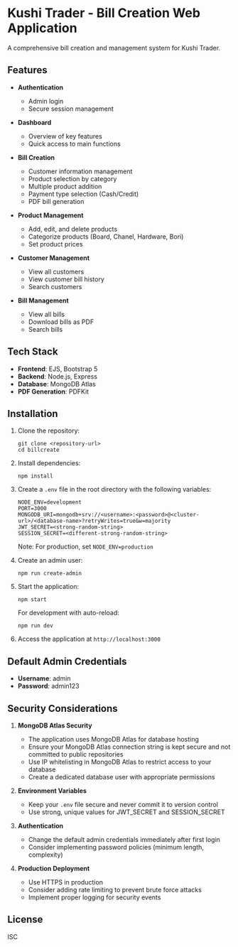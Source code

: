 # Kushi Trader - Bill Creation Web Application

A comprehensive bill creation and management system for Kushi Trader.

## Features

- **Authentication**
  - Admin login
  - Secure session management

- **Dashboard**
  - Overview of key features
  - Quick access to main functions

- **Bill Creation**
  - Customer information management
  - Product selection by category
  - Multiple product addition
  - Payment type selection (Cash/Credit)
  - PDF bill generation

- **Product Management**
  - Add, edit, and delete products
  - Categorize products (Board, Chanel, Hardware, Bori)
  - Set product prices

- **Customer Management**
  - View all customers
  - View customer bill history
  - Search customers

- **Bill Management**
  - View all bills
  - Download bills as PDF
  - Search bills

## Tech Stack

- **Frontend**: EJS, Bootstrap 5
- **Backend**: Node.js, Express
- **Database**: MongoDB Atlas
- **PDF Generation**: PDFKit

## Installation

1. Clone the repository:
   ```
   git clone <repository-url>
   cd billcreate
   ```

2. Install dependencies:
   ```
   npm install
   ```

3. Create a `.env` file in the root directory with the following variables:
   ```
   NODE_ENV=development
   PORT=3000
   MONGODB_URI=mongodb+srv://<username>:<password>@<cluster-url>/<database-name>?retryWrites=true&w=majority
   JWT_SECRET=<strong-random-string>
   SESSION_SECRET=<different-strong-random-string>
   ```

   Note: For production, set `NODE_ENV=production`

4. Create an admin user:
   ```
   npm run create-admin
   ```

5. Start the application:
   ```
   npm start
   ```

   For development with auto-reload:
   ```
   npm run dev
   ```

6. Access the application at `http://localhost:3000`

## Default Admin Credentials

- **Username**: admin
- **Password**: admin123

## Security Considerations

1. **MongoDB Atlas Security**
   - The application uses MongoDB Atlas for database hosting
   - Ensure your MongoDB Atlas connection string is kept secure and not committed to public repositories
   - Use IP whitelisting in MongoDB Atlas to restrict access to your database
   - Create a dedicated database user with appropriate permissions

2. **Environment Variables**
   - Keep your `.env` file secure and never commit it to version control
   - Use strong, unique values for JWT_SECRET and SESSION_SECRET

3. **Authentication**
   - Change the default admin credentials immediately after first login
   - Consider implementing password policies (minimum length, complexity)

4. **Production Deployment**
   - Use HTTPS in production
   - Consider adding rate limiting to prevent brute force attacks
   - Implement proper logging for security events

## License

ISC

